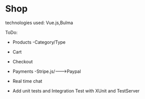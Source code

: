 # Shop

technologies used: Vue.js,Bulma 

ToDo:

- Products -Category/Type

- Cart

- Checkout

- Payments -Stripe.js/--->Paypal

- Real time chat

- Add unit tests and Integration Test with XUnit and TestServer
